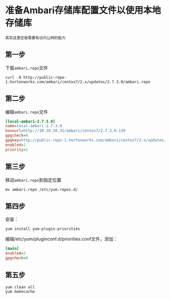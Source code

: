 准备Ambari存储库配置文件以使用本地存储库
================================================================================
```
其实这里还是需要有访问公网的能力
```
## 第一步
下载`ambari.repo`文件
```shell 
curl -O http://public-repo-1.hortonworks.com/ambari/centos7/2.x/updates/2.7.3.0/ambari.repo
```

## 第二步
编辑`ambari.repo`文件
```ini
[local-ambari-2.7.3.0]
name=local-ambari-2.7.3.0
baseurl=http://10.10.26.31/ambari/centos7/2.7.3.0-139
gpgcheck=0
gpgkey=http://public-repo-1.hortonworks.com/ambari/centos7/2.x/updates/2.7.3.0/RPM-GPG-KEY/RPM-GPG-KEY-Jenkins
enabled=1
priority=1
```

## 第三步
移动`ambari.repo`到指定位置
```shell 
mv ambari.repo /etc/yum.repos.d/
```

## 第四步
安装：
```shell
yum install yum-plugin-priorities
```
编辑/etc/yum/pluginconf.d/priorities.conf文件，添加：
```ini
[main]
enabled=1
gpgcheck=0
```

## 第五步
```
yum clean all
yum makecache
```